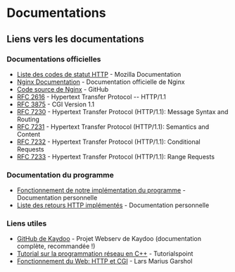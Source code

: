 # Documentations

## Liens vers les documentations

### Documentations officielles

- [Liste des codes de statut HTTP](https://developer.mozilla.org/fr/docs/Web/HTTP/Status) - Mozilla Documentation
- [Nginx Documentation](https://nginx.org/en/docs/) - Documentation officielle de Nginx
- [Code source de Nginx](https://github.com/nginx/nginx) - GitHub
- [RFC 2616](https://tools.ietf.org/html/rfc2616) - Hypertext Transfer Protocol -- HTTP/1.1
- [RFC 3875](https://tools.ietf.org/html/rfc3875) - CGI Version 1.1
- [RFC 7230](https://tools.ietf.org/html/rfc7230) - Hypertext Transfer Protocol (HTTP/1.1): Message Syntax and Routing
- [RFC 7231](https://tools.ietf.org/html/rfc7231) - Hypertext Transfer Protocol (HTTP/1.1): Semantics and Content
- [RFC 7232](https://tools.ietf.org/html/rfc7232) - Hypertext Transfer Protocol (HTTP/1.1): Conditional Requests
- [RFC 7233](https://tools.ietf.org/html/rfc7233) - Hypertext Transfer Protocol (HTTP/1.1): Range Requests

### Documentation du programme

- [Fonctionnement de notre implémentation du programme](./webserv.md) - Documentation personnelle
- [Liste des retours HTTP implémentés](./index_http.md) - Documentation personnelle

### Liens utiles

- [GitHub de Kaydoo](https://github.com/Kaydooo/Webserv_42) - Projet Webserv de Kaydoo (documentation complète, recommandée !)
- [Tutorial sur la programmation réseau en C++](https://www.tutorialspoint.com/cplusplus/cpp_web_programming.htm) - Tutorialspoint
- [Fonctionnement du Web: HTTP et CGI](https://www.garshol.priv.no/download/text/http-tut.html) - Lars Marius Garshol

